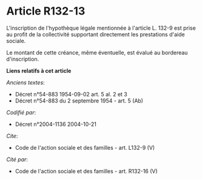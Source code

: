 # Article R132-13

L'inscription de l'hypothèque légale mentionnée à l'article L. 132-9 est prise au profit de la collectivité supportant
directement les prestations d'aide sociale. 

Le montant de cette créance, même éventuelle, est évalué au bordereau d'inscription.

**Liens relatifs à cet article**

_Anciens textes_:

  - Décret n°54-883 1954-09-02 art. 5 al. 2 et 3
  - Décret n°54-883 du 2 septembre 1954 - art. 5 (Ab)

_Codifié par_:

  - Décret n°2004-1136 2004-10-21

_Cite_:

  - Code de l'action sociale et des familles - art. L132-9 (V)

_Cité par_:

  - Code de l'action sociale et des familles - art. R132-16 (V)
